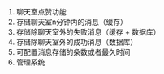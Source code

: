 1. 聊天室点赞功能
2. 存储聊天室n分钟内的消息（缓存）
3. 存储除聊天室外的失败消息（缓存 + 数据库）
4. 存储除聊天室外的成功消息（数据库）
5. 可配置消息存储的条数或者最久时间
6. 管理系统